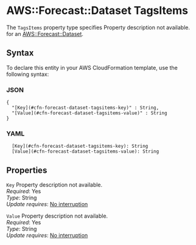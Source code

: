 # AWS::Forecast::Dataset TagsItems<a name="aws-properties-forecast-dataset-tagsitems"></a>

<a name="aws-properties-forecast-dataset-tagsitems-description"></a>The `TagsItems` property type specifies Property description not available\. for an [AWS::Forecast::Dataset](aws-resource-forecast-dataset.md)\.

## Syntax<a name="aws-properties-forecast-dataset-tagsitems-syntax"></a>

To declare this entity in your AWS CloudFormation template, use the following syntax:

### JSON<a name="aws-properties-forecast-dataset-tagsitems-syntax.json"></a>

```
{
  "[Key](#cfn-forecast-dataset-tagsitems-key)" : String,
  "[Value](#cfn-forecast-dataset-tagsitems-value)" : String
}
```

### YAML<a name="aws-properties-forecast-dataset-tagsitems-syntax.yaml"></a>

```
  [Key](#cfn-forecast-dataset-tagsitems-key): String
  [Value](#cfn-forecast-dataset-tagsitems-value): String
```

## Properties<a name="aws-properties-forecast-dataset-tagsitems-properties"></a>

`Key`  <a name="cfn-forecast-dataset-tagsitems-key"></a>
Property description not available\.  
*Required*: Yes  
*Type*: String  
*Update requires*: [No interruption](https://docs.aws.amazon.com/AWSCloudFormation/latest/UserGuide/using-cfn-updating-stacks-update-behaviors.html#update-no-interrupt)

`Value`  <a name="cfn-forecast-dataset-tagsitems-value"></a>
Property description not available\.  
*Required*: Yes  
*Type*: String  
*Update requires*: [No interruption](https://docs.aws.amazon.com/AWSCloudFormation/latest/UserGuide/using-cfn-updating-stacks-update-behaviors.html#update-no-interrupt)